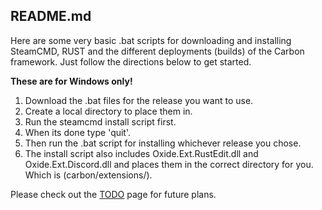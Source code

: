## README.md

Here are some very basic .bat scripts for downloading and installing SteamCMD, RUST and the different deployments (builds) of the Carbon framework. Just follow the directions below to get started.

<b>These are for Windows only!</b>

1. Download the .bat files for the release you want to use.
2. Create a local directory to place them in.
3. Run the steamcmd install script first.
4. When its done type 'quit'.
5. Then run the .bat script for installing whichever release you chose.
6. The install script also includes Oxide.Ext.RustEdit.dll and Oxide.Ext.Discord.dll and places them in the correct directory for you. Which is (carbon/extensions/).

Please check out the [TODO](TODO.md) page for future plans.

